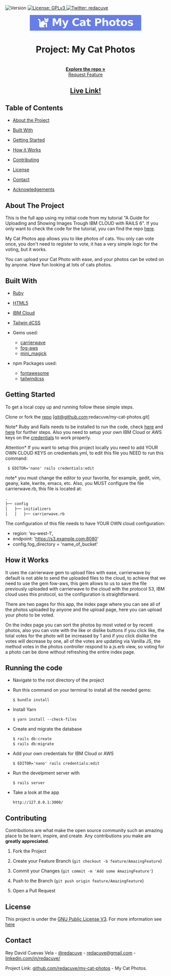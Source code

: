 <!-- Badges -->
<p>
  <img alt="Version" src="https://img.shields.io/badge/version-0.1-blue.svg?cacheSeconds=2592000" />
  <a href="#" target="_blank">
    <img alt="License: GPLv3 " src="https://img.shields.io/badge/License-GPL-yellow.svg" />
  </a>
  <a href="https://twitter.com/redacuve" target="_blank">
    <img alt="Twitter: redacuve " src="https://img.shields.io/twitter/follow/redacuve.svg?style=social" />
  </a>
</p>


<!-- Project Header -->
  <p align="center">
    <img src="my-cat-photos.png" width="350">
  <br>
  <h1 align="center">Project: My Cat Photos</h1>
  <p align="center">
  <br>
   <a href="https://github.com/redacuve/my-cat-photos"><strong>Explore the repo »</strong></a>
  <br>
    <a href="https://github.com/redacuve/my-cat-photos/issues">Request Feature</a>
  </p>
  <h2 align="center"><a href="https://my-cat-photos.herokuapp.com/"><strong>Live Link!</strong></a></h2>

<!-- TABLE OF CONTENTS -->

## Table of Contents

* [About the Project](#about-the-project)

* [Built With](#built-with)

* [Getting Started](#getting-started)

* [How it Works](#how-it-works)

* [Contributing](#contributing)

* [License](#license)

* [Contact](#contact)

* [Acknowledgements](#acknowledgements)

<!-- ABOUT THE PROJECT -->

## About The Project

This is the full app using my initial code from my tutorial "A Guide for Uploading and Showing Images Trough IBM CLOUD with RAILS 6". If you only want to check the code for  the tutorial, you can find the repo [here](https://github.com/redacuve/ibm-cloud-storage-example).

My Cat Photos app allows you to like photos of cats. You only can vote once, you don't need to register to vote, it has a very simple logic for the voting, but it works.

You can upload your Cat Photo with ease, and your photos can be voted on by anyone.
Have fun looking at lots of cats photos.

## Built With

* [Ruby](https://ruby-doc.org/core-2.7.0/)

* [HTML5](https://developer.mozilla.org/es/docs/HTML/HTML5)

* [IBM Cloud](https://cloud.ibm.com/docs)

* [Tailwin dCSS](https://tailwindcss.com/docs/installation/)

* Gems used:
    * [carrierwave](https://rubygems.org/gems/carrierwave)
    * [fog-aws](https://rubygems.org/gems/fog-aws)
    * [mini_magick](https://rubygems.org/gems/mini_magick)

* npm Packages used:
    * [fontawesome](https://www.npmjs.com/package/font-awesome)
    * [tailwindcss](https://www.npmjs.com/package/tailwindcss)

<!-- GETTING STARTED -->

## Getting Started

To get a local copy up and running follow these simple steps.

Clone or fork the <a href="https://github.com/redacuve/my-cat-photos">repo</a> [git@github.com:redacuve/my-cat-photos.git]

Note* Ruby and Rails needs to be installed to run the code, check [here](https://www.ruby-lang.org/en/documentation/installation/) and [here](https://guides.rubyonrails.org/getting_started.html) for further steps. Also you need to setup your own IBM Cloud or AWS keys on the [credentials](https://guides.rubyonrails.org/security.html#custom-credentials) to work properly.

Attention* If you want to setup this project locally you need to add YOUR OWN CLOUD KEYS on credientials.yml, to edit this file you NEED to run this command:
```
 $ EDITOR='nano' rails credentials:edit
```
note* you must change the editor to your favorite, for example, gedit, vim, geany, kate, kwrite, emacs, etc.
Also, you MUST configure the file carrierwave.rb, this file is located at:
```
.
├── config
│   ├── initializers
│   │   ├── carrierwave.rb

```
The configuration of this file needs to have YOUR OWN cloud configuration:
* region: 'eu-west-1',
* endpoint: 'https://s3.example.com:8080'
* config.fog_directory  = 'name_of_bucket'


<!-- HOW IT WORKS -->
## How it Works

It uses the carrierwave gem to upload files with ease, carrierwave by default is not able to send the uploaded files to the cloud, to achieve that we need to use the gem fow-aws, this gem allows to us to save the file previously uploaded with carrierwave to the cloud with the protocol S3, IBM cloud uses this protocol, so the configuration is straightforward.

There are two pages for this app, the index page where you can see all of the photos uploaded by anyone and the upload page, here you can upload your photo to be voted.

On the index page you can sort the photos by most voted or by recent photos, also you can vote with the like or dislike buttons if you click like, the total votes for the photo will be increased by 1 and if you click dislike the votes will decrease by one, all of the votes are updating via Vanilla JS, the method votes in the photos controller respond to a js.erb view, so voting for a photo can be done without refreshing the entire index page.

## Running the code

*   Navigate to the root directory of the project

*   Run this command on your terminal to install all the needed gems:
    ```
    $ bundle install
    ```
*   Install Yarn
    ```
    $ yarn install --check-files
    ```
*   Create and migrate the database
    ```
    $ rails db:create
    $ rails db:migrate
    ```
*   Add your own credentials for IBM Cloud or AWS
    ```
    $ EDITOR='nano' rails credentials:edit
    ```
*   Run the develpment server with
    ```
    $ rails server
    ```
*   Take a look at the app
    ```
    http://127.0.0.1:3000/
    ```

<!-- CONTRIBUTING -->

## Contributing

Contributions are what make the open source community such an amazing place to be learn, inspire, and create. Any contributions you make are **greatly appreciated**.

1. Fork the Project

2. Create your Feature Branch (`git checkout -b feature/AmazingFeature`)

3. Commit your Changes (`git commit -m 'Add some AmazingFeature'`)

4. Push to the Branch (`git push origin feature/AmazingFeature`)

5. Open a Pull Request

<!-- LICENSE -->

## License

This project is under the <a href="https://www.gnu.org/licenses/gpl-3.0.html">GNU Public License V3</a>. For more information see <a href="https://github.com/redacuve/my-cat-photos/blob/master/LICENSE">here</a>

<!-- CONTACT -->

## Contact

Rey David Cuevas Vela - [@redacuve](https://twitter.com/redacuve) - [redacuve@gmail.com](mailto:redacuve@gmail.com) -[linkedin.com/in/redacuve/](https://www.linkedin.com/in/redacuve/)

Project Link: [github.com/redacuve/my-cat-photos](https://github.com/redacuve/my-cat-photos) - My Cat Photos.